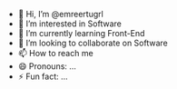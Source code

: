 - 👋 Hi, I’m @emreertugrl
- 👀 I’m interested in Software
- 🌱 I’m currently learning Front-End 
- 💞️ I’m looking to collaborate on Software
- 📫 How to reach me
- 😄 Pronouns: ...
- ⚡ Fun fact: ...

<!---
emreertugrl/emreertugrl is a ✨ special ✨ repository because its `README.md` (this file) appears on your GitHub profile.
You can click the Preview link to take a look at your changes.
--->
